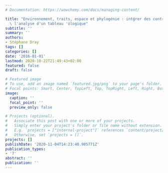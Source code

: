 ```yaml
---
# Documentation: https://wowchemy.com/docs/managing-content/

title: "Environnement, traits, espace et phylogénie : intǵrer des contraintes dans\
  \ l'analyse d'un tableau 'ólogique"
subtitle: ''
summary: ''
authors:
- Stéphane Dray
tags: []
categories: []
date: '2016-01-01'
lastmod: 2020-10-22T21:49:43+02:00
featured: false
draft: false

# Featured image
# To use, add an image named `featured.jpg/png` to your page's folder.
# Focal points: Smart, Center, TopLeft, Top, TopRight, Left, Right, BottomLeft, Bottom, BottomRight.
image:
  caption: ''
  focal_point: ''
  preview_only: false

# Projects (optional).
#   Associate this post with one or more of your projects.
#   Simply enter your project's folder or file name without extension.
#   E.g. `projects = ["internal-project"]` references `content/project/deep-learning/index.md`.
#   Otherwise, set `projects = []`.
projects: []
publishDate: '2020-11-04T14:23:40.905771Z'
publication_types:
- '7'
abstract: ''
publication: ''
---
```

